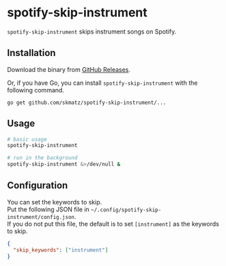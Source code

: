 # spotify-skip-instrument

`spotify-skip-instrument` skips instrument songs on Spotify.

## Installation

Download the binary from [GitHub Releases](https://github.com/skmatz/spotify-skip-instrument/releases).

Or, if you have Go, you can install `spotify-skip-instrument` with the following command.

```console
go get github.com/skmatz/spotify-skip-instrument/...
```

## Usage

```sh
# basic usage
spotify-skip-instrument

# run in the background
spotify-skip-instrument &>/dev/null &
```

## Configuration

You can set the keywords to skip.  
Put the following JSON file in `~/.config/spotify-skip-instrument/config.json`.  
If you do not put this file, the default is to set `[instrument]` as the keywords to skip.

```json
{
  "skip_keywords": ["instrument"]
}
```
